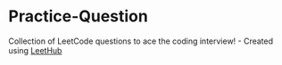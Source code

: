 # Practice-Question
Collection of LeetCode questions to ace the coding interview! - Created using [LeetHub](https://github.com/QasimWani/LeetHub)
